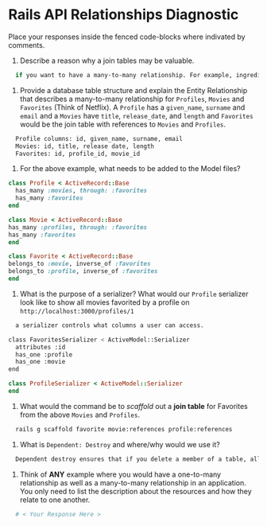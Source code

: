 # Rails API Relationships Diagnostic

Place your responses inside the fenced code-blocks where indivated by comments.

1.  Describe a reason why a join tables may be valuable.

```sh
  if you want to have a many-to-many relationship. For example, ingredients appear in many different recipes, and recipes have many different ingredients. Since they're on separate tables, you need a join table
```

1.  Provide a database table structure and explain the Entity Relationship that
describes a many-to-many relationship for `Profiles`, `Movies` and `Favorites`
(Think of Netflix). A `Profile` has a `given_name`, `surname` and `email` and a
`Movies` have `title`, `release_date`, and `length` and `Favorites` would be the
join table with references to `Movies` and `Profiles`.

```sh
  Profile columns: id, given_name, surname, email
  Movies: id, title, release date, length
  Favorites: id, profile_id, movie_id
```

1.  For the above example, what needs to be added to the Model files?

```rb
class Profile < ActiveRecord::Base
  has_many :movies, through: :favorites
  has_many :favorites
end
```

```rb
class Movie < ActiveRecord::Base
has_many :profiles, through: :favorites
has_many :favorites
end
```

```rb
class Favorite < ActiveRecord::Base
belongs_to :movie, inverse_of :favorites
belongs_to :profile, inverse_of :favorites
end
```

1.  What is the purpose of a serializer? What would our `Profile` serializer look
like to show all movies favorited by a profile on
`http://localhost:3000/profiles/1`

```sh
  a serializer controls what columns a user can access.

class FavoritesSerializer < ActiveModel::Serializer
  attributes :id
  has_one :profile
  has_one :movie
end

```

```rb
class ProfileSerializer < ActiveModel::Serializer
end
```

1.  What would the command be to _scaffold_ out a **join table** for Favorites from
the above `Movies` and `Profiles`.

```sh
  rails g scaffold favorite movie:references profile:references
```

1.  What is `Dependent: Destroy` and where/why would we use it?

```sh
  Dependent destroy ensures that if you delete a member of a table, all of its dependents on the join table are deleted too. Ensures that you don't have orphans in your join table
```

1.  Think of **ANY** example where you would have a one-to-many relationship as well
as a many-to-many relationship in an application. You only need to list the
description about the resources and how they relate to one another.

```sh
  # < Your Response Here >
```
